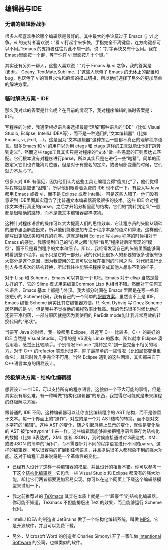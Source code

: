## 编辑器与IDE

### 无谓的编辑器战争

很多人都喜欢争论哪个编辑器是最好的。其中最大的争论莫过于 Emacs 与 vi 之争。vi 的支持者喜欢说：“看 vi打起字来多快，手指完全不离键盘，连方向键都可以不用。”Emacs 的支持者往往对此不屑一顾，说：“打字再快又有什么用。我在 Emacs里面按一个键，等于你在 vi 里面按几十个键。”

其实还有另外一帮人，这些人喜欢说：“对于 Emacs 与 vi 之争，我的答案是 {jEdit， Geany, TextMate,Sublime...}”这些人厌倦了 Emacs 的无休止的配置和 bug，也厌倦了 vi的盲目求快和麻烦的模式切换，所以他们选择了另外的更加简单的解决方案。

### 临时解决方案 - IDE

那么我对此的答案是什么呢？在目前的情况下，我对程序编辑的临时答案是：IDE。

写程序的时候，我通常根据语言来选择最能“理解”那种语言的“IDE”（比如 Visual Studio, Eclipse, IntelliJ IDEA等），而不是一种通用的“文本编辑器”（比如 Emacs, vi, jEdit, ...）。这是因为“文本编辑器”这种东西一般都不真正的理解程序语言。很多Emacs 和 vi 的用户以为用 etags 和 ctags 这样的工具就能让他们“跳转到定义”，然而这些 tags工具其实只是对程序的“文本”做一些愚蠢的正则表达式匹配。它们根本没有对程序进行parse，所以其实只是在进行一些“瞎猜”。简单的函数定义它们也许能猜对位置，但是对于有重名的定义，或者局部变量的时候，它们就力不从心了。

很多人对 IDE 有偏见，因为他们认为这些工具让编程变得“傻瓜化”了，他们觉得写程序就是应该“困难”，所以他们眼看着免费的 IDE 也不试一下。有些人写Java 都用 Emacs 或者 vi，而不是 Eclipse 或者 IntelliJ。可是这些人错了。他们没有意识到 IDE里面其实蕴含了比普通文本编辑器高级很多的技术。这些 IDE 会对程序文本进行真正的parse，之后才开始分析里面的结构。它们的“跳转到定义”一般都是很精确的跳转，而不是像文本编辑器那样瞎猜。

这种针对程序语言的操作可以大大提高人们的思维效率，它让程序员的头脑从琐碎的细节里面解脱出来，所以他们能够更加专注于程序本身的语义和算法，这样他们能写出更加优美和可靠的程序。这就是我用 Eclipse 写 Java 程序的时候相对于 Emacs 的感觉。我感觉到自己的“心灵之眼”能够“看见”程序背后所表现的“模型”，而不只是看到程序的文本和细节。所以，我经常发现自己的头脑里面能够同时看到整个程序，而不只是它的一部分。我的代码比很多人的都要短很多也很有很大部分是这个原因，因为我使用的工具可以让我在相同的时间之内，对代码进行比别人多很多次的结构转换，所以我往往能够把程序变成其他人想象不到的样子。

对于 Lisp 和 Scheme，Emacs 可以算是一个 IDE。Emacs 对于 elisp 当然是最友好的了，它的 Slime 模式用来编辑Common Lisp 也相当不错。然而对于任何其它语言，Emacs 基本上都是门外汉。我大部分时间在 Emacs 里面是在写一些超级短小的 Scheme代码，我有自己的一个简单的[配置方案](http://www.yinwang.org/blog-cn/2013/04/11/scheme-setup)。虽然谈不上是 IDE，Emacs 编辑 Scheme 确实比其它编辑器方便。R. Kent Dybvig 写 Chez Scheme居然用的是 vi，但是我并不觉得他的编程效率比我高。我的代码很多时候比他的还要干净利落，一部分原因就是因为我使用的 ParEdit mode能让我非常高效的转换代码的“形状”。

当要写 Java 的时候，我一般都用 Eclipse。最近写 C++ 比较多，C++ 的最好的 IDE 当然是 Visual Studio。可惜的是 VS没有 Linux 的版本，所以就拿 Eclipse 凑合用着，感觉还比较顺手。个别情况 Eclipse “跳转定义”到一些完全不相关的地方，对于 C++ 的refactor 实现也很差，除了最简单的一些情况（比如局部变量重命名），其它时候几乎完全不可用。当然 Eclipse 遇到的这些困难，其实都来自于 C++语言本身的糟糕设计。

### 终极解决方案 - 结构化编辑器

想要设计一个IDE，可以支持所有的程序语言，这貌似一个不大可能的事情，但是其实没有那么难。有一种叫做“结构化编辑器”的东西，我觉得它可能就是未来编程的终极解决方案。

跟普通的 IDE 不同，这种编辑器可以让你直接编辑程序的 AST 结构，而不是停留于文本。每一个界面上的“操作”，对应的是一个对 AST结构的转换，而不是对文本字符的“编辑”。这种 AST 的变化，随之引起屏幕上显示的变化，就像是变化后的 AST 被“prettyprint”出来一样。这些编辑器能够直接把程序语言保存为结构化的数据（比如 S表达式，XML 或者 JSON），到时候直接通过对 S表达式，XML 或者JSON 的简单的“解码”，而不需要针对不同的程序语言进行不同的parse。这样的编辑器，可以很容易的扩展到任何语言，并且提供很多人都想象不到的强大功能。这对于编程工具来说将是一个革命性的变化。

  * 已经有人设计了这样一种编辑器的模型，并且设计的相当不错。你可以参考一下这个[结构化编辑器](http://blogs.msdn.com/b/kirillosenkov/archive/2009/09/08/first-videos-of-the-structured-editor-prototype.aspx)，它包含一些 Visual Studio 和 Eclipse 都没有的强大功能，却比它们两者都要更加容易实现。你可以在这个网页上下载这个编辑器模型来试用一下。

  * 我之前推荐过的 [TeXmacs](http://www.yinwang.org/blog-cn/2012/09/18/texmacs) 其实在本质上就是一个“超豪华”的结构化编辑器。你可能不知道，TeXmacs 不但能排版出 TeX 的效果，而且能够运行 Scheme 代码。

  * IntelliJ IDEA 的制造者 JetBrains 做了一个结构化编辑系统，叫做 [MPS](http://www.jetbrains.com/mps)。它是开源软件，并且可以免费下载。

  * 另外，Microsoft Word 的创造者 Charles Simonyi 开了一家叫做 [Intentional Software](http://www.intentsoft.com/intentional-technology/meta) 的公司，也做类似的软件。

